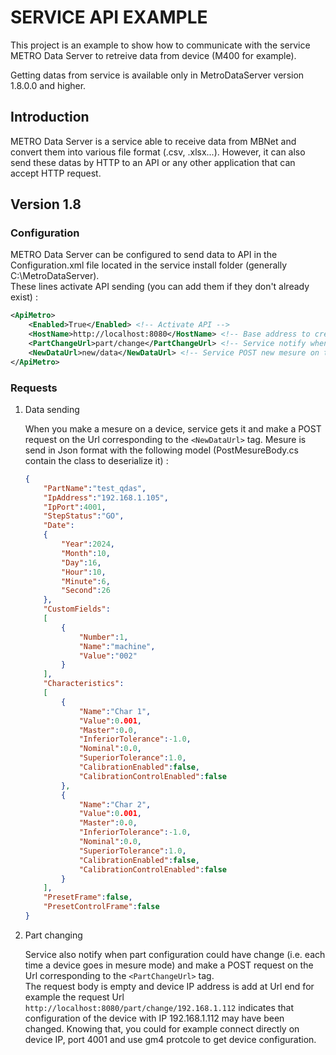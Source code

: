 
# SERVICE API EXAMPLE  

This project is an example to show how to communicate with the service METRO Data Server to retreive data from device (M400 for example).  

Getting datas from service is available only in MetroDataServer version 1.8.0.0 and higher.  

## Introduction  

METRO Data Server is a service able to receive data from MBNet and convert them into various file format (.csv, .xlsx...). However, it can also send these datas by HTTP to an API or any other application that can accept HTTP request.  

## Version 1.8  

### Configuration  

METRO Data Server can be configured to send data to API in the Configuration.xml file located in the service install folder (generally C:\MetroDataServer).  
These lines activate API sending (you can add them if they don't already exist) :

```xml
<ApiMetro>
    <Enabled>True</Enabled> <!-- Activate API --> 
    <HostName>http://localhost:8080</HostName> <!-- Base address to create Url --> 
    <PartChangeUrl>part/change</PartChangeUrl> <!-- Service notify when part change by a POST request on this Url -->
    <NewDataUrl>new/data</NewDataUrl> <!-- Service POST new mesure on this Url -->
</ApiMetro>
```

### Requests  

1. Data sending  

    When you make a mesure on a device, service gets it and make a POST request on the Url corresponding to the `<NewDataUrl>` tag. Mesure is send in Json format with the following model (PostMesureBody.cs contain the class to deserialize it) :  

    ```json
    {
        "PartName":"test_qdas",
        "IpAddress":"192.168.1.105",
        "IpPort":4001,
        "StepStatus":"GO",
        "Date":
        {
            "Year":2024,
            "Month":10,
            "Day":16,
            "Hour":10,
            "Minute":6,
            "Second":26
        },
        "CustomFields":
        [
            {
                "Number":1,
                "Name":"machine",
                "Value":"002"
            }
        ],
        "Characteristics":
        [
            {
                "Name":"Char 1",
                "Value":0.001,
                "Master":0.0,
                "InferiorTolerance":-1.0,
                "Nominal":0.0,
                "SuperiorTolerance":1.0,
                "CalibrationEnabled":false,
                "CalibrationControlEnabled":false
            },
            {
                "Name":"Char 2",
                "Value":0.001,
                "Master":0.0,
                "InferiorTolerance":-1.0,
                "Nominal":0.0,
                "SuperiorTolerance":1.0,
                "CalibrationEnabled":false,
                "CalibrationControlEnabled":false
            }
        ],
        "PresetFrame":false,
        "PresetControlFrame":false
    }
    ```

2. Part changing  

   Service also notify when part configuration could have change (i.e. each time a device goes in mesure mode) and make a POST request on the Url corresponding to the `<PartChangeUrl>` tag.  
   The request body is empty and device IP address is add at Url end for example the request Url `http://localhost:8080/part/change/192.168.1.112` indicates that configuration of the device with IP 192.168.1.112 may have been changed. Knowing that, you could for example connect directly on device IP, port 4001 and use gm4 protcole to get device configuration.  
